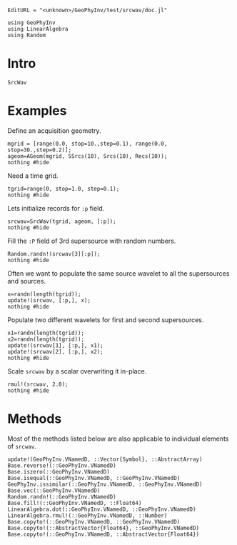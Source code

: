 ```@meta
EditURL = "<unknown>/GeoPhyInv/test/srcwav/doc.jl"
```

````@example doc
using GeoPhyInv
using LinearAlgebra
using Random
````

# Intro

```@docs
SrcWav
```

# Examples
Define an acquisition geometry.

````@example doc
mgrid = [range(0.0, stop=10.,step=0.1), range(0.0, stop=30.,step=0.2)];
ageom=AGeom(mgrid, SSrcs(10), Srcs(10), Recs(10));
nothing #hide
````

Need a time grid.

````@example doc
tgrid=range(0, stop=1.0, step=0.1);
nothing #hide
````

Lets initialize records for `:p` field.

````@example doc
srcwav=SrcWav(tgrid, ageom, [:p]);
nothing #hide
````

Fill the `:P` field of 3rd supersource with random numbers.

````@example doc
Random.randn!(srcwav[3][:p]);
nothing #hide
````

Often we want to populate the same source wavelet to all
the supersources and sources.

````@example doc
x=randn(length(tgrid));
update!(srcwav, [:p,], x);
nothing #hide
````

Populate two different wavelets for first and second supersources.

````@example doc
x1=randn(length(tgrid));
x2=randn(length(tgrid));
update!(srcwav[1], [:p,], x1);
update!(srcwav[2], [:p,], x2);
nothing #hide
````

Scale `srcwav` by a scalar overwriting it in-place.

````@example doc
rmul!(srcwav, 2.0);
nothing #hide
````

# Methods
Most of the methods listed below are also applicable to individual elements of `srcwav`.

```@docs
update!(GeoPhyInv.VNamedD, ::Vector{Symbol}, ::AbstractArray)
Base.reverse!(::GeoPhyInv.VNamedD)
Base.iszero(::GeoPhyInv.VNamedD)
Base.isequal(::GeoPhyInv.VNamedD, ::GeoPhyInv.VNamedD)
GeoPhyInv.issimilar(::GeoPhyInv.VNamedD, ::GeoPhyInv.VNamedD)
Base.vec(::GeoPhyInv.VNamedD)
Random.randn!(::GeoPhyInv.VNamedD)
Base.fill!(::GeoPhyInv.VNamedD, ::Float64)
LinearAlgebra.dot(::GeoPhyInv.VNamedD, ::GeoPhyInv.VNamedD)
LinearAlgebra.rmul!(::GeoPhyInv.VNamedD, ::Number)
Base.copyto!(::GeoPhyInv.VNamedD, ::GeoPhyInv.VNamedD)
Base.copyto!(::AbstractVector{Float64}, ::GeoPhyInv.VNamedD)
Base.copyto!(::GeoPhyInv.VNamedD, ::AbstractVector{Float64})
```

